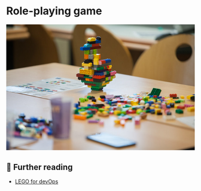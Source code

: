 # Role-playing game

![lego4devops](../assets/images/lego4devops.jpg)

## 📖 Further reading
* [LEGO for devOps](https://lego4devops.github.io/)


